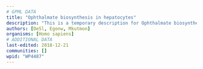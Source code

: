 ```yaml
---
# GPML DATA
title: "Ophthalmate biosynthesis in hepatocytes"
description: "This is a temporary description for Ophthalmate biosynthesis in hepatocytes"
authors: [DeSl, Egonw, Mkutmon]
organisms: [Homo sapiens]
# ADDITIONAL DATA
last-edited: 2018-12-21
communities: []
wpid: "WP4487"
---
```

